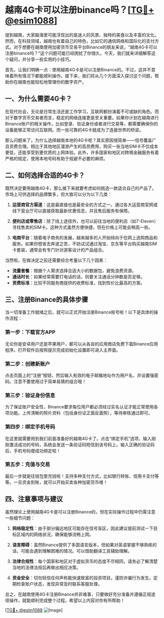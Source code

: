 # 越南4G卡可以注册binance吗？[[TG💪+ @esim1088](https://t.me/s/esim1088)]

提到越南，大家脑海里可能浮现出的是迷人的风景、独特的美食以及丰富的文化。然而，在科技领域，越南也有着自己的特色，比如它的通信网络和国际化的支付方式。对于想要在越南使用加密货币交易平台Binance的朋友来说，“越南4G卡可以注册binance吗？”这个问题可能已经困扰了你很久。今天，我们就来详细解答这个疑问，并分享一些实用的小技巧。

首先，让我们明确一点：使用越南4G卡是可以注册Binance的。不过，这并不意味着所有情况下都能顺利操作。接下来，我们将从几个方面深入探讨这个问题，帮助你在越南也能轻松地管理你的数字资产。

## 一、为什么需要4G卡？

在现代社会，无论是日常生活还是工作学习，互联网都扮演着不可或缺的角色。而对于数字货币交易者而言，稳定的网络连接更是至关重要。如果你计划在越南进行Binance账户的相关操作，比如登录、验证身份或者进行交易等，都需要确保你的设备能够正常访问互联网。而一张可靠的4G卡就成为了连接世界的桥梁。

那么问题来了，为什么选择越南本地的4G卡呢？其实原因很简单——信号覆盖广且资费合理。相比于其他地区漫游产生的高昂费用，购买一张当地SIM卡不仅成本更低，还能享受到更优质的上网体验。此外，许多国家和地区对跨境金融服务有着严格的规定，使用本地号码有助于规避不必要的麻烦。

## 二、如何选择合适的4G卡？

既然决定要用越南4G卡，那么接下来就要考虑如何挑选一款适合自己的产品了。市场上可供选择的品牌繁多，但大致可以分为以下几类：

1. **运营商官方渠道**：这是最直接也是最安全的方式之一。通过各大运营商官网或线下营业厅可以直接获取最新优惠信息，并且售后服务有保障。
   
2. **便利店或零售店**：除了线上途径外，也可以前往当地的便利店（如7-Eleven）寻找售卖的SIM卡。这种方式虽然方便快捷，但在价格上可能会稍高一些。

3. **电商平台**：随着电子商务的发展，越来越多的人开始倾向于在网上选购商品和服务。如果你想省去奔波之苦，不妨试试通过淘宝、京东等平台购买越南SIM卡套装，通常会有专门针对游客设计的产品组合。

当然啦，在做决定之前还需要综合考量以下几个因素：
- **流量套餐**：根据个人需求选择合适大小的数据包，避免浪费资源。
- **通话时长**：如果经常需要打电话的话，则要关注通话分钟数是否足够。
- **资费标准**：比较不同服务商提供的收费标准，找到性价比最高的方案。

## 三、注册Binance的具体步骤

当一切准备工作就绪之后，就可以正式开始注册Binance账号啦！以下是具体的操作流程：

### 第一步：下载官方APP
无论你是安卓用户还是苹果用户，都可以从各自的应用商店免费下载Binance应用程序。打开软件后按照提示完成初始化设置即可进入主界面。

### 第二步：创建新账户
点击页面上的“注册”按钮，然后输入有效的电子邮箱地址作为用户名，并设置强密码。注意不要使用过于简单易猜的组合哦！

### 第三步：验证身份信息
为了保证账户安全性，Binance要求每位用户都必须经过实名认证才能正常使用各项功能。上传清晰的照片资料（包括身份证正面反面照），等待审核通过即可。

### 第四步：绑定手机号码
在这里就需要用到我们前面准备好的越南4G卡了。点击“绑定手机”选项，输入刚刚激活成功的号码，系统会发送一条验证码短信到该号码上。输入正确的验证码后，手机号码便成功绑定啦！

### 第五步：充值与交易
最后一步就是往钱包里充钱啦！支持多种支付方式，比如银行转账、信用卡支付等等。一旦资金到账，就可以开始买卖各种加密货币喽！

## 四、注意事项与建议

虽然理论上使用越南4G卡是可以注册Binance的，但在实际操作过程中仍需注意一些细节问题：

1. **网络稳定性**：由于部分偏远地区可能存在信号盲区，因此建议提前测试一下目标区域内的网络状况，确保能够流畅上网。

2. **语言障碍**：虽然Binance提供了多国语言版本，但如果对英语掌握不够熟练的话，可能会遇到理解困难的情况。可以借助翻译工具辅助理解。

3. **法律合规性**：每个国家和地区对于虚拟货币的态度不尽相同，请务必了解清楚当地的法律法规后再做出相应决策。

4. **资金安全**：切勿轻信任何声称能快速致富的投资项目，谨防诈骗行为发生。定期检查账户状态，发现异常及时联系客服处理。

总之，在越南使用4G卡注册Binance并非难事，只要做好充分准备并遵循正规途径操作，就能顺利完成整个过程。希望以上内容对你有所帮助！

[[TG💪+ @esim1088](https://t.me/s/esim1088) ![Image](https://i.postimg.cc/4NQfJmqS/Snipaste-2025-05-13-00-14-12.png)]